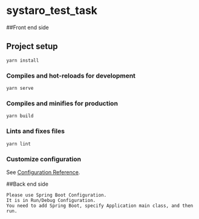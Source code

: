 # systaro_test_task

##Front end side
## Project setup
```
yarn install
```

### Compiles and hot-reloads for development
```
yarn serve
```

### Compiles and minifies for production
```
yarn build
```

### Lints and fixes files
```
yarn lint
```

### Customize configuration
See [Configuration Reference](https://cli.vuejs.org/config/).

##Back end side 
```
Please use Spring Boot Configuration. 
It is in Run/Debug Configuration. 
You need to add Spring Boot, specify Application main class, and then run.
```

